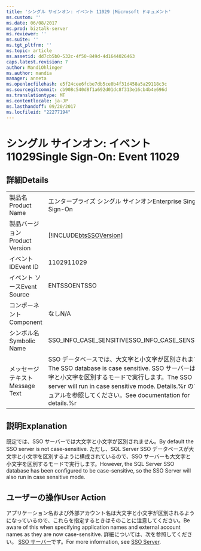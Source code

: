 ```yaml
---
title: 'シングル サインオン: イベント 11029 |Microsoft ドキュメント'
ms.custom: ''
ms.date: 06/08/2017
ms.prod: biztalk-server
ms.reviewer: ''
ms.suite: ''
ms.tgt_pltfrm: ''
ms.topic: article
ms.assetid: dd7cb5b0-532c-4f50-849d-4d1644026463
caps.latest.revision: 7
author: MandiOhlinger
ms.author: mandia
manager: anneta
ms.openlocfilehash: e5f24cee6fcbe7db5ce0b4f31d458a5a29118c3c
ms.sourcegitcommit: cb908c540d8f1a692d01dc8f313e16cb4b4e696d
ms.translationtype: MT
ms.contentlocale: ja-JP
ms.lasthandoff: 09/20/2017
ms.locfileid: "22277194"
---
```

# <a name="single-sign-on-event-11029"></a><span data-ttu-id="874f1-102">シングル サインオン: イベント 11029</span><span class="sxs-lookup"><span data-stu-id="874f1-102">Single Sign-On: Event 11029</span></span>
## <a name="details"></a><span data-ttu-id="874f1-103">詳細</span><span class="sxs-lookup"><span data-stu-id="874f1-103">Details</span></span>  
  
|||  
|-|-|  
|<span data-ttu-id="874f1-104">製品名</span><span class="sxs-lookup"><span data-stu-id="874f1-104">Product Name</span></span>|<span data-ttu-id="874f1-105">エンタープライズ シングル サインオン</span><span class="sxs-lookup"><span data-stu-id="874f1-105">Enterprise Single Sign-On</span></span>|  
|<span data-ttu-id="874f1-106">製品バージョン</span><span class="sxs-lookup"><span data-stu-id="874f1-106">Product Version</span></span>|[!INCLUDE[btsSSOVersion](../includes/btsssoversion-md.md)]|  
|<span data-ttu-id="874f1-107">イベント ID</span><span class="sxs-lookup"><span data-stu-id="874f1-107">Event ID</span></span>|<span data-ttu-id="874f1-108">11029</span><span class="sxs-lookup"><span data-stu-id="874f1-108">11029</span></span>|  
|<span data-ttu-id="874f1-109">イベント ソース</span><span class="sxs-lookup"><span data-stu-id="874f1-109">Event Source</span></span>|<span data-ttu-id="874f1-110">ENTSSO</span><span class="sxs-lookup"><span data-stu-id="874f1-110">ENTSSO</span></span>|  
|<span data-ttu-id="874f1-111">コンポーネント</span><span class="sxs-lookup"><span data-stu-id="874f1-111">Component</span></span>|<span data-ttu-id="874f1-112">なし</span><span class="sxs-lookup"><span data-stu-id="874f1-112">N/A</span></span>|  
|<span data-ttu-id="874f1-113">シンボル名</span><span class="sxs-lookup"><span data-stu-id="874f1-113">Symbolic Name</span></span>|<span data-ttu-id="874f1-114">SSO_INFO_CASE_SENSITIVE</span><span class="sxs-lookup"><span data-stu-id="874f1-114">SSO_INFO_CASE_SENSITIVE</span></span>|  
|<span data-ttu-id="874f1-115">メッセージ テキスト</span><span class="sxs-lookup"><span data-stu-id="874f1-115">Message Text</span></span>|<span data-ttu-id="874f1-116">SSO データベースでは、大文字と小文字が区別されます。</span><span class="sxs-lookup"><span data-stu-id="874f1-116">The SSO database is case sensitive.</span></span> <span data-ttu-id="874f1-117">SSO サーバーは大文字と小文字を区別するモードで実行します。</span><span class="sxs-lookup"><span data-stu-id="874f1-117">The SSO server will run in case sensitive mode.</span></span> <span data-ttu-id="874f1-118">Details.%r のマニュアルを参照してください。</span><span class="sxs-lookup"><span data-stu-id="874f1-118">See documentation for details.%r</span></span>|  
  
## <a name="explanation"></a><span data-ttu-id="874f1-119">説明</span><span class="sxs-lookup"><span data-stu-id="874f1-119">Explanation</span></span>  
 <span data-ttu-id="874f1-120">既定では、SSO サーバーでは大文字と小文字が区別されません。</span><span class="sxs-lookup"><span data-stu-id="874f1-120">By default the SSO server is not case-sensitive.</span></span> <span data-ttu-id="874f1-121">ただし、SQL Server SSO データベースが大文字と小文字を区別するように構成されているので、SSO サーバーも大文字と小文字を区別するモードで実行します。</span><span class="sxs-lookup"><span data-stu-id="874f1-121">However, the SQL Server SSO database has been configured to be case-sensitive, so the SSO Server will also run in case sensitive mode.</span></span>  
  
## <a name="user-action"></a><span data-ttu-id="874f1-122">ユーザーの操作</span><span class="sxs-lookup"><span data-stu-id="874f1-122">User Action</span></span>  
 <span data-ttu-id="874f1-123">アプリケーション名および外部アカウント名は大文字と小文字が区別されるようになっているので、これらを指定するときはそのことに注意してください。</span><span class="sxs-lookup"><span data-stu-id="874f1-123">Be aware of this when specifying application names and external account names as they are now case-sensitive.</span></span> <span data-ttu-id="874f1-124">詳細については、次を参照してください。 [SSO サーバー](../core/sso-server.md)です。</span><span class="sxs-lookup"><span data-stu-id="874f1-124">For more information, see [SSO Server](../core/sso-server.md).</span></span>